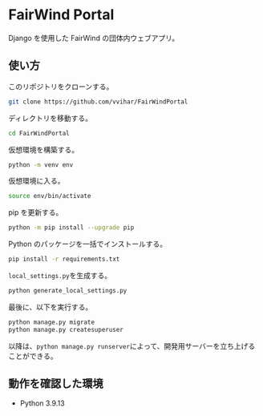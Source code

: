 # FairWind Portal

Django を使用した FairWind の団体内ウェブアプリ。

## 使い方

このリポジトリをクローンする。

```zsh
git clone https://github.com/vvihar/FairWindPortal
```

ディレクトリを移動する。

```zsh
cd FairWindPortal
```

仮想環境を構築する。

```zsh
python -m venv env
```

仮想環境に入る。

```zsh
source env/bin/activate
```

pip を更新する。

```zsh
python -m pip install --upgrade pip
```

Python のパッケージを一括でインストールする。

```zsh
pip install -r requirements.txt
```

`local_settings.py`を生成する。

```zsh
python generate_local_settings.py
```

最後に、以下を実行する。

```zsh
python manage.py migrate
python manage.py createsuperuser
```

以降は、`python manage.py runserver`によって、開発用サーバーを立ち上げることができる。

## 動作を確認した環境

* Python 3.9.13
